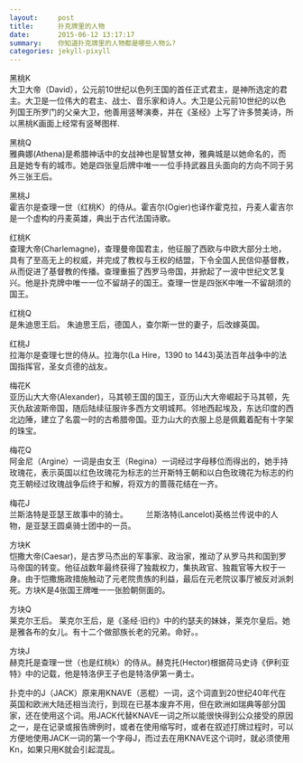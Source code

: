 ```yaml
---
layout:     post
title:      扑克牌里的人物
date:       2015-06-12 13:17:17
summary:    你知道扑克牌里的人物都是哪些人物么?
categories: jekyll-pixyll
---
```

黑桃K  
大卫大帝（David），公元前10世纪以色列王国的首任正式君主，是神所选定的君主。大卫是一位伟大的君主、战士、音乐家和诗人。大卫是公元前10世纪的以色列国王所罗门的父亲大卫，他善用竖琴演奏，并在《圣经》上写了许多赞美诗，所以黑桃K画面上经常有竖琴图样.  

黑桃Q  
雅典娜(Athena)是希腊神话中的女战神也是智慧女神，雅典城是以她命名的，而且是她专有的城市。她是四张皇后牌中唯一一位手持武器且头面向的方向不同于另外三张王后。  

黑桃J  
霍吉尔是查理一世（红桃K）的侍从。霍吉尔(Ogier)也译作霍克拉，丹麦人霍吉尔是一个虚构的丹麦英雄，典出于古代法国诗歌。  

红桃K  
查理大帝(Charlemagne)，查理曼帝国君主，他征服了西欧与中欧大部分土地，具有了至高无上的权威，并完成了教权与王权的结盟，下令全国人民信仰基督教，从而促进了基督教的传播。查理重振了西罗马帝国，并掀起了一波中世纪文艺复兴。他是扑克牌中唯一一位不留胡子的国王。查理一世是四张K中唯一不留胡须的国王。  

红桃Q  
是朱迪思王后。 朱迪思王后，德国人，查尔斯一世的妻子，后改嫁英国。  

红桃J  
拉海尔是查理七世的侍从。拉海尔(La Hire，1390 to 1443)英法百年战争中的法国指挥官，圣女贞德的战友。  

梅花K  
亚历山大大帝(Alexander)，马其顿王国的国王，亚历山大大帝崛起于马其顿，先灭仇敌波斯帝国，随后陆续征服许多西方文明城邦。邻地西起埃及，东达印度的西北边陲，建立了名震一时的古希腊帝国。亚力山大的衣服上总是佩戴着配有十字架的珠宝。  

梅花Q  
阿金尼（Argine）一词是由女王（Regina）一词经过字母移位而得出的，她手持玫瑰花，表示英国以红色玫瑰花为标志的兰开斯特王朝和以白色玫瑰花为标志的约克王朝经过玫瑰战争后终于和解，将双方的蔷薇花结在一齐。  

梅花J  
兰斯洛特是亚瑟王故事中的骑士。 　　兰斯洛特(Lancelot)英格兰传说中的人物，是亚瑟王圆桌骑士团中的一员。  

方块K  
恺撒大帝(Caesar)，是古罗马杰出的军事家、政治家，推动了从罗马共和国到罗马帝国的转变。他征战数年最终获得了独裁权力，集执政官、独裁官等大权于一身。由于恺撒施政措施触动了元老院贵族的利益，最后在元老院议事厅被反对派刺死。方块K是4张国王牌唯一一张脸朝侧面的。  

方块Q  
莱克尔王后。 莱克尔王后，是《圣经·旧约》中的约瑟夫的妹妹，莱克尔皇后。她是雅各布的女儿。有十二个做部族长老的兄弟。命好。。  

方块J  
赫克托是查理一世（也是红桃k）的侍从。赫克托(Hector)根据荷马史诗《伊利亚特》中的记载，他是特洛伊王子也是特洛伊第一勇士。  

扑克中的J（JACK）原来用KNAVE（恶棍）一词，这个词直到20世纪40年代在英国和欧洲大陆还相当流行，到现在已基本废弃不用，但在欧洲如瑞典等部分国家，还在使用这个词。用JACK代替KNAVE一词之所以能很快得到公众接受的原因之一，是在记录或报告牌例时，或者在使用缩写时，或者在叙述打牌过程时，可以方便地使用JACK一词的第一个字母J，而过去在用KNAVE这个词时，就必须使用Kn，如果只用K就会引起混乱。